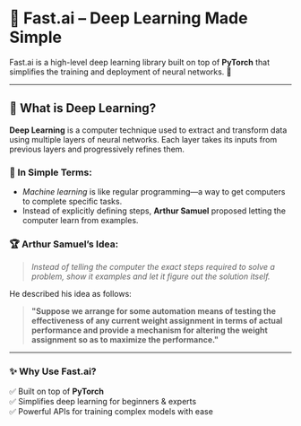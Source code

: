 # 🎯 Fast.ai – Deep Learning Made Simple

Fast.ai is a high-level deep learning library built on top of **PyTorch** that simplifies the training and deployment of neural networks. 🚀

---

## 🧠 What is Deep Learning?

**Deep Learning** is a computer technique used to extract and transform data using multiple layers of neural networks. Each layer takes its inputs from previous layers and progressively refines them.

### 📌 In Simple Terms:

- _Machine learning_ is like regular programming—a way to get computers to complete specific tasks.
- Instead of explicitly defining steps, **Arthur Samuel** proposed letting the computer learn from examples.

### 🏆 Arthur Samuel’s Idea:

> _Instead of telling the computer the exact steps required to solve a problem, show it examples and let it figure out the solution itself._

He described his idea as follows:

> **"Suppose we arrange for some automation means of testing the effectiveness of any current weight assignment in terms of actual performance and provide a mechanism for altering the weight assignment so as to maximize the performance."**

---

### ✨ Why Use Fast.ai?

✅ Built on top of **PyTorch**  
✅ Simplifies deep learning for beginners & experts  
✅ Powerful APIs for training complex models with ease
